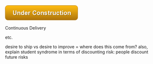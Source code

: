![Under Construction](images/state/uc.png)




Continuous Delivery

etc.

desire to ship vs desire to improve = where does this come from?
also, explain student syndrome in terms of discounting risk: people discount future risks 